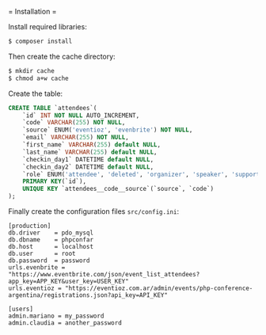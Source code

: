 = Installation =

Install required libraries:

```bash
$ composer install
```

Then create the cache directory:

```bash
$ mkdir cache
$ chmod a+w cache
```

Create the table:

```sql
CREATE TABLE `attendees`(
	`id` INT NOT NULL AUTO_INCREMENT,
	`code` VARCHAR(255) NOT NULL,
	`source` ENUM('eventioz', 'evenbrite') NOT NULL,
	`email` VARCHAR(255) NOT NULL,
	`first_name` VARCHAR(255) default NULL,
	`last_name` VARCHAR(255) default NULL,
	`checkin_day1` DATETIME default NULL,
	`checkin_day2` DATETIME default NULL,
	`role` ENUM('attendee', 'deleted', 'organizer', 'speaker', 'support') NOT NULL default 'attendee',
	PRIMARY KEY(`id`),
	UNIQUE KEY `attendees__code__source`(`source`, `code`)
);
```

Finally create the configuration files `src/config.ini`:

```
[production]
db.driver    = pdo_mysql
db.dbname    = phpconfar
db.host      = localhost
db.user      = root
db.password  = password
urls.evenbrite = "https://www.eventbrite.com/json/event_list_attendees?app_key=APP_KEY&user_key=USER_KEY"
urls.eventioz = "https://eventioz.com.ar/admin/events/php-conference-argentina/registrations.json?api_key=API_KEY"

[users]
admin.mariano = my_password
admin.claudia = another_password
```
